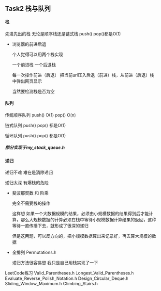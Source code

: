 ## Task2 栈与队列

#### 栈

先进先出的栈 无论是顺序栈还是链式栈 push() pop()都是O(1)

* 浏览器的前进后退

   个人觉得可以用两个栈实现

  一个前进栈 一个后退栈

  每一次操作前进（后退） 把当前url压入后退（前进）栈，从前进（后退）栈中弹出网页显示

  当然要检测栈是否为空

#### 队列

传统顺序队列 push() O(1)  pop()  O(n)

链式队列 push() pop() 都是O(1)

循环队列 push() pop() 都是O(1)

##### 部分实现于my_stack_queue.h

#### 递归

递归不难 难在是消除递归

递归太深 有爆栈的危险

* 斐波那契数 和 阶乘 

  完全不需要栈的操作

  这样想 如果一个大数据规模的结果，必须由小规模数据的结果得到后才能计算，那么大规模数据的计算必须在栈中等待小规模数据计算结果的返回，这种等待一直传播下去，就形成了很深的递归

  但是这两题，可以反方向的，把小规模数据算出来记录好，再去算大规模的数据

* 全排列 Permutations.h

  递归方法很容易想 我只是自己用栈实现了一下



LeetCode练习 Valid_Parentheses.h Longest_Valid_Parentheses.h Evaluate_Reverse_Polish_Notation.h Design_Circular_Deque.h Sliding_Window_Maximum.h Climbing_Stairs.h